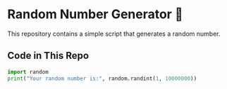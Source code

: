# Random Number Generator 🎲  

This repository contains a simple script that generates a random number.  

## Code in This Repo  
```python
import random  
print("Your random number is:", random.randint(1, 10000000))
